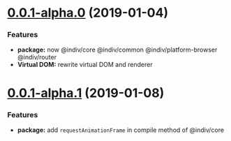 <a name="0.0.1-alpha.0"></a>
# [0.0.1-alpha.0](https://github.com/DimaLiLongJi/InDiv/releases/tag/v0.0.1-alpha.1) (2019-01-04)


### Features

* **package:** now @indiv/core @indiv/common @indiv/platform-browser @indiv/router
* **Virtual DOM:** rewrite virtual DOM and renderer

<a name="0.0.1-alpha.1"></a>
# [0.0.1-alpha.1](https://github.com/DimaLiLongJi/InDiv/releases/tag/v0.0.1-alpha.1) (2019-01-08)


### Features

* **package:** add `requestAnimationFrame` in compile method of @indiv/core